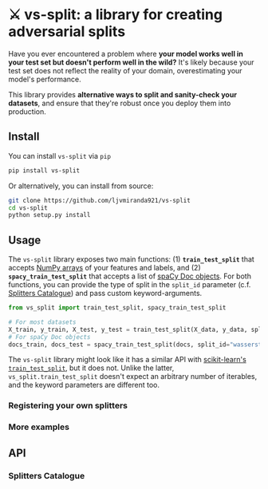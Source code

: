 # ⚔️ vs-split: a library for creating adversarial splits

Have you ever encountered a problem where **your model works well in your test set
but doesn't perform well in the wild?**  It's likely because your test set does
not reflect the reality of your domain, overestimating your model's performance.

This library provides **alternative ways to split and sanity-check your datasets**,
and ensure that they're robust once you deploy them into production.

## Install

You can install `vs-split` via `pip`

```sh
pip install vs-split
```

Or alternatively, you can install from source:

```sh
git clone https://github.com/ljvmiranda921/vs-split
cd vs-split
python setup.py install
```

## Usage

The `vs-split` library exposes two main functions: (1) **`train_test_split`** that
accepts [NumPy
arrays](https://numpy.org/doc/stable/reference/generated/numpy.array.html) of
your features and labels, and (2) **`spacy_train_test_split`** that accepts a list
of [spaCy Doc objects](https://spacy.io/api/doc).  For both functions, you can
provide the type of split in the `split_id` parameter (c.f. [Splitters
Catalogue](#splitters-catalogue)) and pass custom keyword-arguments.

```python
from vs_split import train_test_split, spacy_train_test_split

# For most datasets
X_train, y_train, X_test, y_test = train_test_split(X_data, y_data, split_id="wasserstein.v1")
# For spaCy Doc objects
docs_train, docs_test = spacy_train_test_split(docs, split_id="wasserstein-spacy.v1")
```

The `vs-split` library might look like it has a similar API with [scikit-learn's
`train_test_split`](https://scikit-learn.org/stable/modules/generated/sklearn.model_selection.train_test_split.html),
but it does not.  Unlike the latter, `vs_split.train_test_split` doesn't expect
an arbitrary number of iterables, and the keyword parameters are different too.

### Registering your own splitters


### More examples


## API


### Splitters Catalogue